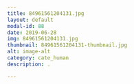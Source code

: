 ```yaml
---
title: 84961561204131.jpg
layout: default
modal-id: 88
date: 2019-06-28
img: 84961561204131.jpg
thumbnail: 84961561204131-thumbnail.jpg
alt: image-alt
category: cate_human
description: .

---
```

